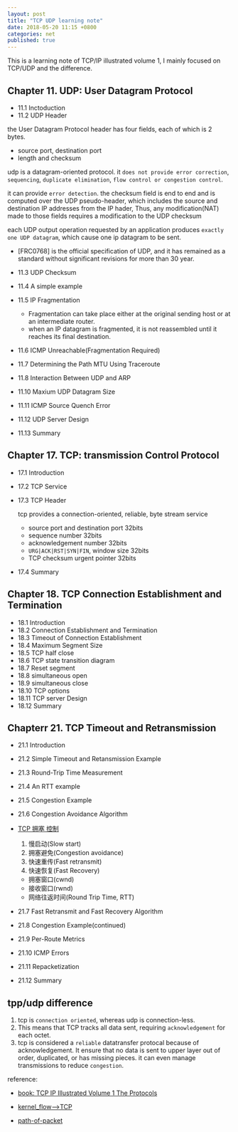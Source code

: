```yaml
---
layout: post
title: "TCP UDP learning note"
date: 2018-05-20 11:15 +0800
categories: net
published: true
---
```


This is a learning note of TCP/IP illustrated volume 1, I mainly focused on TCP/UDP and the difference.

## Chapter 11. UDP: User Datagram Protocol

- 11.1 Inctoduction
- 11.2 UDP Header

the User Datagram Protocol header has four fields, each of which is 2 bytes.

- source port, destination port
- length and checksum

udp is a datagram-oriented protocol. it `does not provide error correction`, `sequencing`, `duplicate elimination`, `flow control or congestion control`.

it can provide `error detection`. the checksum field is end to end and is computed over the UDP pseudo-header, which includes the source and destination IP addresses from the IP hader, Thus, any modification(NAT) made to those fields requires a modification to the UDP checksum

each UDP output operation requested by an application produces `exactly one UDP datagram`, which cause one ip datagram to be sent.

- [FRC0768] is the official specification of UDP, and it has remained as a standard without significant revisions for more than 30 year.

- 11.3 UDP Checksum
- 11.4 A simple example
- 11.5 IP Fragmentation
  - Fragmentation can take place either at the original sending host or at an intermediate router.
  - when an IP datagram is fragmented, it is not reassembled until it reaches its final destination.
- 11.6 ICMP Unreachable(Fragmentation Required)
- 11.7 Determining the Path MTU Using Traceroute
- 11.8 Interaction Between UDP and ARP
- 11.10 Maxium UDP Datagram Size
- 11.11 ICMP Source Quench Error
- 11.12 UDP Server Design
- 11.13 Summary

## Chapter 17. TCP: transmission Control Protocol

- 17.1 Introduction
- 17.2 TCP Service
- 17.3 TCP Header

  tcp provides a connection-oriented, reliable, byte stream service

  - source port and destination port 32bits
  - sequence number 32bits
  - acknowledgement number 32bits
  - `URG|ACK|RST|SYN|FIN`, window size 32bits
  - TCP checksum urgent pointer 32bits

- 17.4 Summary

## Chapter 18. TCP Connection Establishment and Termination

- 18.1 Introduction
- 18.2 Connection Establishment and Termination
- 18.3 Timeout of Connection Establishment
- 18.4 Maximum Segment Size
- 18.5 TCP half close
- 18.6 TCP state transition diagram
- 18.7 Reset segment
- 18.8 simultaneous open
- 18.9 simultaneous close
- 18.10 TCP options
- 18.11 TCP server Design
- 18.12 Summary

## Chapterr 21. TCP Timeout and Retransmission

- 21.1 Introduction
- 21.2 Simple Timeout and Retansmission Example
- 21.3 Round-Trip Time Measurement
- 21.4 An RTT example
- 21.5 Congestion Example
- 21.6 Congestion Avoidance Algorithm
- [TCP 拥塞 控制](https://zhidao.baidu.com/question/98620785.html)

  1. 慢启动(Slow start)
  2. 拥塞避免(Congestion avoidance)
  3. 快速重传(Fast retransmit)
  4. 快速恢复(Fast Recovery)

  - 拥塞窗口(cwnd)
  - 接收窗口(rwnd)
  - 网络往返时间(Round Trip Time, RTT)

- 21.7 Fast Retransmit and Fast Recovery Algorithm
- 21.8 Congestion Example(continued)
- 21.9 Per-Route Metrics
- 21.10 ICMP Errors
- 21.11 Repacketization
- 21.12 Summary

## tpp/udp difference

1. tcp is `connection oriented`, whereas udp is connection-less.
2. This means that TCP tracks all data sent, requiring `acknowledgement` for each octet.
3. tcp is considered a `reliable` datatransfer protocal because of acknowledgement. It ensure that no data is sent to upper layer out of order, duplicated, or has missing pieces. it can even manage transmissions to reduce `congestion`.

reference:

- [book: TCP IP Illustrated Volume 1 The Protocols](https://doc.lagout.org/network/TCP%20IP%20Illustrated%20Volume%201%20The%20Protocols.pdf)

- [kernel_flow-->TCP](https://wiki.linuxfoundation.org/networking/kernel_flow)
- [path-of-packet](https://www.cs.dartmouth.edu/~sergey/me/netreads/path-of-packet/Lab9_modified.pdf)
